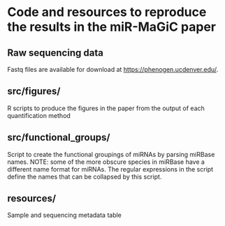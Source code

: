 # Code and resources to reproduce the results in the miR-MaGiC paper

## Raw sequencing data

Fastq files are available for download at https://phenogen.ucdenver.edu/.

## src/figures/

R scripts to produce the figures in the paper from the output of each quantification method

## src/functional_groups/

Script to create the functional groupings of miRNAs by parsing miRBase names. NOTE: some of the more obscure species in miRBase have a different name format for miRNAs. The regular expressions in the script define the names that can be collapsed by this script.

## resources/

Sample and sequencing metadata table

